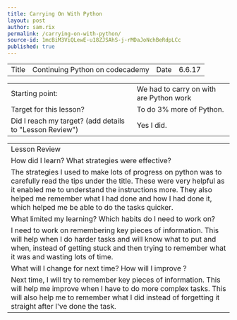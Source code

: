 ```yaml
---
title: Carrying On With Python
layout: post
author: sam.rix
permalink: /carrying-on-with-python/
source-id: 1mcBiM3ViQLewE-u18ZJSAhS-j-rMDaJoNchBeRdpLCc
published: true
---
```

<table>
  <tr>
    <td>Title</td>
    <td>Continuing Python on codecademy </td>
    <td>Date</td>
    <td>6.6.17</td>
  </tr>
</table>


<table>
  <tr>
    <td>Starting point:</td>
    <td>We had to carry on with are Python work</td>
  </tr>
  <tr>
    <td>Target for this lesson?</td>
    <td>To do 3% more of Python.</td>
  </tr>
  <tr>
    <td>Did I reach my target? 
(add details to "Lesson Review")</td>
    <td>Yes I did.</td>
  </tr>
</table>


<table>
  <tr>
    <td>Lesson Review</td>
  </tr>
  <tr>
    <td>How did I learn? What strategies were effective?</td>
  </tr>
  <tr>
    <td>The strategies I used to make lots of progress on python was to carefully read the tips under the title. These were very helpful as it enabled me to understand the instructions more. They also helped me remember what I had done and how I had done it, which helped me be able to do the tasks quicker.</td>
  </tr>
  <tr>
    <td>What limited my learning? Which habits do I need to work on?</td>
  </tr>
  <tr>
    <td>I need to work on remembering key pieces of information. This will help when I do harder tasks and will know what to put and when, instead of getting stuck and then trying to remember what it was and wasting lots of time.</td>
  </tr>
  <tr>
    <td>What will I change for next time? How will I improve ?</td>
  </tr>
  <tr>
    <td>Next time, I will try to remember key pieces of information. This will help me improve when I have to do more complex tasks. This will also help me to remember what I did instead of forgetting it straight after I've done the task.</td>
  </tr>
</table>



